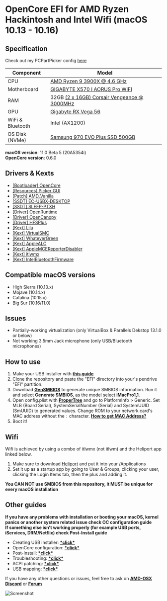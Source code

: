 # OpenCore EFI for AMD Ryzen Hackintosh and Intel Wifi (macOS 10.13 - 10.16)

## Specification
Check out my PCPartPicker config [here](https://pcpartpicker.com/list/8gkz27)

| **Component** | **Model** |
| ------------- | --------- |
| CPU | [AMD Ryzen 9 3900X @ 4.6 GHz](https://www.amazon.com/gp/product/B07SXMZLP9/ref=ppx_yo_dt_b_asin_title_o06_s00?ie=UTF8&psc=1) |
| Motherboard | [GIGABYTE X570 I AORUS Pro WIFI](https://www.amazon.com/gp/product/B07T9PC9ZZ/ref=ppx_yo_dt_b_asin_title_o06_s00?ie=UTF8&psc=1) |
| RAM | 32GB [(2 x 16GB) Corsair Vengeance @ 3000MHz](https://www.newegg.com/g-skill-32gb-288-pin-ddr4-sdram/p/N82E16820232218?Item=N82E16820232218) |
| GPU | [Gigabyte RX Vega 56]() |
| WiFi & Bluetooth | Intel (AX1200) |
| OS Disk (NVMe) | [Samsung 970 EVO Plus SSD 500GB](https://www.amazon.com/gp/product/B07M7Q21N7/ref=ppx_yo_dt_b_asin_title_o05_s00?ie=UTF8&psc=1) |

**macOS version**: 11.0 Beta 5 (20A5354i)  
**OpenCore version**: 0.6.0  

## Drivers & Kexts
 - [[Bootloader] OpenCore](https://github.com/acidanthera/OpenCorePkg)
 - [[Resources] Picker GUI](https://github.com/acidanthera/OcBinaryData/tree/master/Resources)
 - [[Patch] AMD_Vanilla](https://github.com/AMD-OSX/AMD_Vanilla)
 - [[SSDT] EC-USBX-DESKTOP](https://github.com/dortania/Getting-Started-With-ACPI/blob/master/extra-files/compiled/SSDT-EC-USBX-DESKTOP.aml)
 - [[SSDT] SLEEP-PTXH](./OC/ACPI/SSDT-SLEEP-PTXH.aml)
 - [[Driver] OpenRuntime](https://github.com/acidanthera/OpenCorePkg)
 - [[Driver] OpenCanopy](https://github.com/acidanthera/OpenCorePkg)
 - [[Driver] HFSPlus](https://github.com/acidanthera/OcBinaryData/blob/master/Drivers/HfsPlus.efi)
 - [[Kext] Lilu](https://github.com/acidanthera/Lilu)
 - [[Kext] VirtualSMC](https://github.com/acidanthera/VirtualSMC)
 - [[Kext] WhateverGreen](https://github.com/acidanthera/WhateverGreen)
 - [[Kext] AppleALC](https://github.com/acidanthera/AppleALC)
 - [[Kext] AppleMCEReporterDisabler](https://github.com/AMD-OSX/AMD_Vanilla/blob/experimental-opencore/Extra/AppleMCEReporterDisabler.kext.zip)
 - [[Kext] itlwmx](https://github.com/OpenIntelWireless/itlwm)
 - [[Kext] IntelBluetoothFirmware](https://github.com/OpenIntelWireless/IntelBluetoothFirmware)

## Compatible macOS versions
 - High Sierra (10.13.x)
 - Mojave (10.14.x)
 - Catalina (10.15.x)
 - Big Sur (10.16/11.0)

## Issues
 - Partially-working virtualization (only VirtualBox & Parallels Dekstop 13.1.0 or below)
 - Not working 3.5mm Jack microphone (only USB/Bluetooth microphones)

## How to use
  1. Make your USB installer with [**this guide**](https://dortania.github.io/OpenCore-Install-Guide/installer-guide/)
  2. Clone the repository and paste the "EFI" directory into your's pendrive "EFI" partition.
  3. Download [**GenSMBIOS**](https://github.com/corpnewt/GenSMBIOS) to generate unique SMBIOS information. Run it and select **Generate SMBIOS**, as the model select **iMacPro1,1**.
  4. Open config.plist with [**ProperTree**](https://github.com/corpnewt/ProperTree) and go to PlatformInfo > Generic. Set MLB (Board Serial), SystemSerialNumber (Serial) and SystemUUID (SmUUID) to generated values. Change ROM to your network card's MAC address without the `:` character. [**How to get MAC Address?**](https://www.wikihow.com/Find-the-MAC-Address-of-Your-Computer)
  5. Boot it!
  
## Wifi
Wifi is achieved by using a combo of itlwmx (not itlwm) and the Heliport app linked below.

  1. Make sure to download [Heliport](https://github.com/OpenIntelWireless/HeliPort) and put it into your /Applications
  2. Set it up as a startup app by going to User & Groups, clicking your user, clicking the Login Items tab, then the plus and adding it.

**You CAN NOT use SMBIOS from this repository, it MUST be unique for every macOS installation**

## Other guides
**If you have any problems with installation or booting your macOS, kernel panics or another system related issue check OC configuration guide**  
**If something else isn't working properly (for example USB ports, iServices, DRM/Netflix) check Post-Install guide**
 - Creating USB installer: [**\*click\***](https://dortania.github.io/OpenCore-Install-Guide/installer-guide/)
 - OpenCore configuration: [**\*click\***](https://dortania.github.io/OpenCore-Install-Guide/AMD/zen.html)
 - Post-Install: [**\*click\***](https://dortania.github.io/OpenCore-Post-Install/)
 - Troubleshooting: [**\*click\***](https://dortania.github.io/OpenCore-Post-Install/)
 - ACPI patching: [**\*click\***](https://dortania.github.io/Getting-Started-With-ACPI/)
 - USB mapping: [**\*click\***](https://dortania.github.io/OpenCore-Post-Install/usb/)


If you have any other questions or issues, feel free to ask on [**AMD-OSX Discord**](https://discord.gg/EfCYAJW) or [**Forum**](https://forum.amd-osx.com)  

![Screenshot](/screenshot.png?raw=true)
